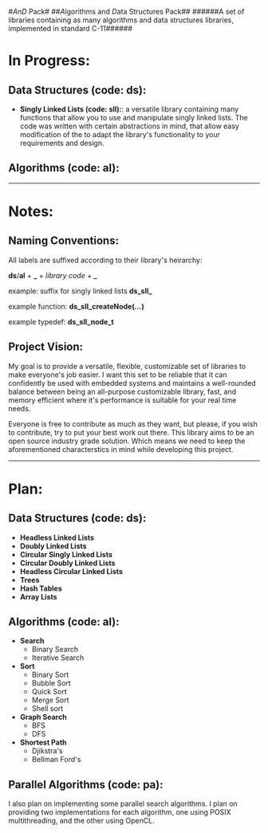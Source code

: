 #*A*n*D* Pack#
##*A*lgorithms and *D*ata Structures Pack##
######A set of libraries containing as many algorithms and data structures libraries, implemented in standard C-11######

In Progress:
============
Data Structures (code: ds):
----------------
- **Singly Linked Lists (code: sll):**:
a versatile library containing many functions that allow you to use and manipulate
singly linked lists. The code was written with certain abstractions in mind,
that allow easy modification of the to adapt the library's functionality 
to your requirements and design.

Algorithms (code: al):
----------------------


------------------------------


Notes:
======
Naming Conventions:
-------------------
All labels are suffixed according to their library's heirarchy:

**ds**/**al** + **_** + *library code* + **_**

example: suffix for singly linked lists **ds_sll_**

example function: **ds_sll_createNode(*...*)**

example typedef: **ds_sll_node_t**

Project Vision:
---------------
My goal is to provide a versatile, flexible, customizable set of libraries
to make everyone's job easier.
I want this set to be reliable that it can confidently be used with
embedded systems and maintains a well-rounded balance between being
an all-purpose customizable library, fast, and memory efficient where it's
performance is suitable for your real time needs.

Everyone is free to contribute as much as they want, but please, if you wish
to contribute, try to put your best work out there. This library aims to be
 an open source industry grade solution.
 Which means we need to keep the aforementioned characterstics in mind
 while developing this project.

____________________________
 
Plan:
=====
Data Structures (code: ds):
----------------
- **Headless Linked Lists**
- **Doubly Linked Lists**
- **Circular Singly Linked Lists**
- **Circular Doubly Linked Lists**
- **Headless Circular Linked Lists**
- **Trees**
- **Hash Tables**
- **Array Lists**

Algorithms (code: al):
----------------------
- **Search**
  - Binary Search
  - Iterative Search
- **Sort**
  - Binary Sort
  - Bubble Sort
  - Quick Sort
  - Merge Sort
  - Shell sort
- **Graph Search**
  - BFS
  - DFS
- **Shortest Path**
  - Djikstra's
  - Bellman Ford's

Parallel Algorithms (code: pa):
-------------------------------
I also plan on implementing some parallel search algorithms.
I plan on providing two implementations for each algorithm,
one using POSIX multithreading, and the other using OpenCL.